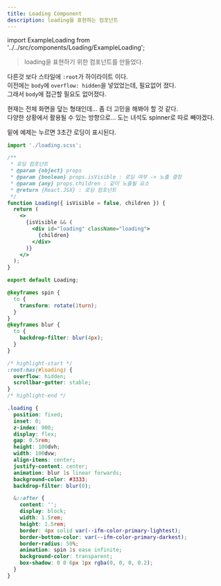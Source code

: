 ```yaml
---
title: Loading Component
description: loading을 표현하는 컴포넌트
---
```


import ExampleLoading from '../../src/components/Loading/ExampleLoading';

> loading을 표현하기 위한 컴포넌트를 만들었다.

다른것 보다 스타일에 `:root`가 하이라이트 이다.  
이전에는 `body`에 `overflow: hidden`을 넣었었는데, 필요없어 졌다.  
그래서 `body`에 접근할 필요도 없어졌다.

현재는 전체 화면을 덮는 형태인데... 좀 더 고민을 해봐야 할 것 같다.  
다양한 상황에서 활용될 수 있는 방향으로...
도는 녀석도 spinner로 따로 빼야겠다.

밑에 예제는 누르면 3초간 로딩이 표시된다.

<ExampleLoading />

```jsx title="Loading.jsx"
import './loading.scss';

/**
 * 로딩 컴포넌트
 * @param {object} props
 * @param {boolean} props.isVisible : 로딩 여부 -> 노출 결정
 * @param {any} props.children : 같이 노출될 요소
 * @return {React.JSX} : 로딩 컴포넌트
 */
function Loading({ isVisible = false, children }) {
  return (
    <>
      {isVisible && (
        <div id="loading" className="loading">
          {children}
        </div>
      )}
    </>
  );
}

export default Loading;
```

```scss title="loading.scss"
@keyframes spin {
  to {
    transform: rotate(1turn);
  }
}
@keyframes blur {
  to {
    backdrop-filter: blur(4px);
  }
}

/* highlight-start */
:root:has(#loading) {
  overflow: hidden;
  scrollbar-gutter: stable;
}
/* highlight-end */

.loading {
  position: fixed;
  inset: 0;
  z-index: 900;
  display: flex;
  gap: 0.5rem;
  height: 100dvh;
  width: 100dvw;
  align-items: center;
  justify-content: center;
  animation: blur 1s linear forwards;
  background-color: #3333;
  backdrop-filter: blur(0);

  &::after {
    content: '';
    display: block;
    width: 1.5rem;
    height: 1.5rem;
    border: 4px solid var(--ifm-color-primary-lightest);
    border-bottom-color: var(--ifm-color-primary-darkest);
    border-radius: 50%;
    animation: spin 1s ease infinite;
    background-color: transparent;
    box-shadow: 0 0 6px 1px rgba(0, 0, 0, 0.2);
  }
}
```
